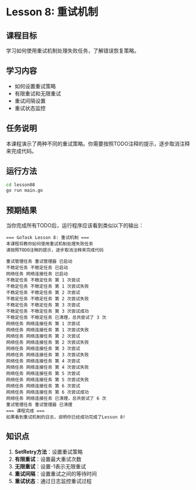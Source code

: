 # Lesson 8: 重试机制

## 课程目标
学习如何使用重试机制处理失败任务，了解错误恢复策略。

## 学习内容
- 如何设置重试策略
- 有限重试和无限重试
- 重试间隔设置
- 重试状态监控

## 任务说明
本课程演示了两种不同的重试策略。你需要按照TODO注释的提示，逐步取消注释来完成代码。

## 运行方法
```bash
cd lesson08
go run main.go
```

## 预期结果
当你完成所有TODO后，运行程序应该看到类似以下的输出：
```
=== GoTask Lesson 8: 重试机制 ===
本课程将教你如何使用重试机制处理失败任务
请按照TODO注释的提示，逐步取消注释来完成代码

重试管理任务 重试管理器 已启动
不稳定任务 不稳定任务 已启动
网络任务 网络连接任务 已启动
不稳定任务 不稳定任务 第 1 次尝试
不稳定任务 不稳定任务 第 1 次尝试失败
不稳定任务 不稳定任务 第 2 次尝试
不稳定任务 不稳定任务 第 2 次尝试失败
不稳定任务 不稳定任务 第 3 次尝试
不稳定任务 不稳定任务 第 3 次尝试成功
不稳定任务 不稳定任务 已清理，总共尝试了 3 次
网络任务 网络连接任务 第 1 次尝试
网络任务 网络连接任务 第 1 次尝试失败
网络任务 网络连接任务 第 2 次尝试
网络任务 网络连接任务 第 2 次尝试失败
网络任务 网络连接任务 第 3 次尝试
网络任务 网络连接任务 第 3 次尝试失败
网络任务 网络连接任务 第 4 次尝试
网络任务 网络连接任务 第 4 次尝试失败
网络任务 网络连接任务 第 5 次尝试
网络任务 网络连接任务 第 5 次尝试失败
网络任务 网络连接任务 第 6 次尝试
网络任务 网络连接任务 第 6 次尝试成功
网络任务 网络连接任务 已清理，总共尝试了 6 次
重试管理任务 重试管理器 已清理
=== 课程完成 ===
如果看到重试机制的日志，说明你已经成功完成了Lesson 8!
```

## 知识点
1. **SetRetry方法**：设置重试策略
2. **有限重试**：设置最大重试次数
3. **无限重试**：设置-1表示无限重试
4. **重试间隔**：设置重试之间的等待时间
5. **重试状态**：通过日志监控重试过程
